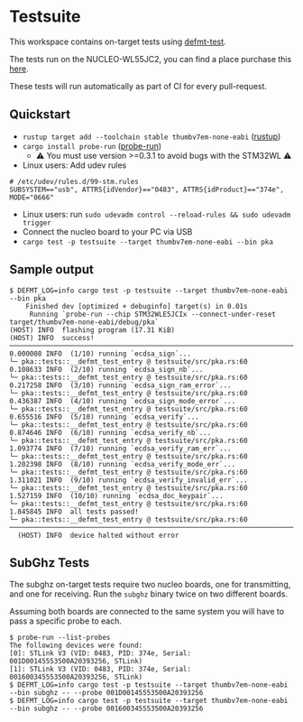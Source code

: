 # Testsuite

This workspace contains on-target tests using [defmt-test].

The tests run on the NUCLEO-WL55JC2, you can find a place purchase this
[here](https://www.st.com/en/evaluation-tools/nucleo-wl55jc.html#sample-buy).

These tests will run automatically as part of CI for every pull-request.

## Quickstart

* `rustup target add --toolchain stable thumbv7em-none-eabi` ([rustup])
* `cargo install probe-run` ([probe-run])
  * ⚠️ You must use version >=0.3.1 to avoid bugs with the STM32WL ⚠️
* Linux users: Add udev rules

```text
# /etc/udev/rules.d/99-stm.rules
SUBSYSTEM=="usb", ATTRS{idVendor}=="0483", ATTRS{idProduct}=="374e", MODE="0666"
```

* Linux users: run `sudo udevadm control --reload-rules && sudo udevadm trigger`
* Connect the nucleo board to your PC via USB
* `cargo test -p testsuite --target thumbv7em-none-eabi --bin pka`

## Sample output

```console
$ DEFMT_LOG=info cargo test -p testsuite --target thumbv7em-none-eabi --bin pka
    Finished dev [optimized + debuginfo] target(s) in 0.01s
     Running `probe-run --chip STM32WLE5JCIx --connect-under-reset target/thumbv7em-none-eabi/debug/pka`
(HOST) INFO  flashing program (17.31 KiB)
(HOST) INFO  success!
────────────────────────────────────────────────────────────────────────────────
0.000008 INFO  (1/10) running `ecdsa_sign`...
└─ pka::tests::__defmt_test_entry @ testsuite/src/pka.rs:60
0.108633 INFO  (2/10) running `ecdsa_sign_nb`...
└─ pka::tests::__defmt_test_entry @ testsuite/src/pka.rs:60
0.217258 INFO  (3/10) running `ecdsa_sign_ram_error`...
└─ pka::tests::__defmt_test_entry @ testsuite/src/pka.rs:60
0.436387 INFO  (4/10) running `ecdsa_sign_mode_error`...
└─ pka::tests::__defmt_test_entry @ testsuite/src/pka.rs:60
0.655516 INFO  (5/10) running `ecdsa_verify`...
└─ pka::tests::__defmt_test_entry @ testsuite/src/pka.rs:60
0.874646 INFO  (6/10) running `ecdsa_verify_nb`...
└─ pka::tests::__defmt_test_entry @ testsuite/src/pka.rs:60
1.093774 INFO  (7/10) running `ecdsa_verify_ram_err`...
└─ pka::tests::__defmt_test_entry @ testsuite/src/pka.rs:60
1.202398 INFO  (8/10) running `ecdsa_verify_mode_err`...
└─ pka::tests::__defmt_test_entry @ testsuite/src/pka.rs:60
1.311021 INFO  (9/10) running `ecdsa_verify_invalid_err`...
└─ pka::tests::__defmt_test_entry @ testsuite/src/pka.rs:60
1.527159 INFO  (10/10) running `ecdsa_doc_keypair`...
└─ pka::tests::__defmt_test_entry @ testsuite/src/pka.rs:60
1.845845 INFO  all tests passed!
└─ pka::tests::__defmt_test_entry @ testsuite/src/pka.rs:60
────────────────────────────────────────────────────────────────────────────────
  (HOST) INFO  device halted without error
```

## SubGhz Tests

The subghz on-target tests require two nucleo boards, one for transmitting,
and one for receiving.
Run the `subghz` binary twice on two different boards.

Assuming both boards are connected to the same system you will have to pass a
specific probe to each.

```console
$ probe-run --list-probes
The following devices were found:
[0]: STLink V3 (VID: 0483, PID: 374e, Serial: 001D00145553500A20393256, STLink)
[1]: STLink V3 (VID: 0483, PID: 374e, Serial: 001600345553500A20393256, STLink)
$ DEFMT_LOG=info cargo test -p testsuite --target thumbv7em-none-eabi --bin subghz -- --probe 001D00145553500A20393256
$ DEFMT_LOG=info cargo test -p testsuite --target thumbv7em-none-eabi --bin subghz -- --probe 001600345553500A20393256
```

[defmt-test]: https://crates.io/crates/defmt-test
[probe-run]: https://github.com/knurling-rs/probe-run
[rustup]: https://rustup.rs/

